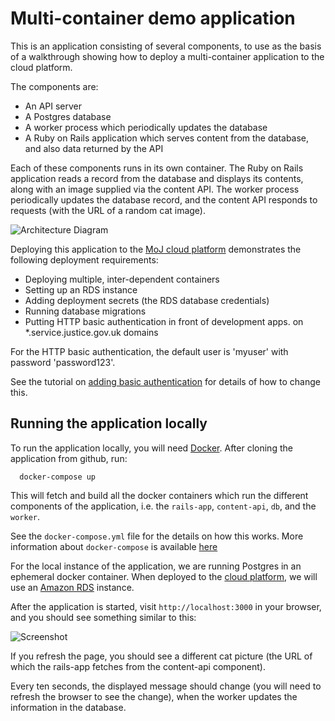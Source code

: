 # Multi-container demo application

This is an application consisting of several components, to use as the basis of a walkthrough showing how to deploy a multi-container application to the cloud platform.

The components are:

* An API server
* A Postgres database
* A worker process which periodically updates the database
* A Ruby on Rails application which serves content from the database, and also data returned by the API

Each of these components runs in its own container. The Ruby on Rails application reads a record from the database and displays its contents, along with an image supplied via the content API. The worker process periodically updates the database record, and the content API responds to requests (with the URL of a random cat image).

![Architecture Diagram](https://raw.githubusercontent.com/ministryofjustice/cloud-platform-multi-container-demo-app/master/docs/architecture-diagram.png)

Deploying this application to the [MoJ cloud platform][cloudplatform] demonstrates the following deployment requirements:

* Deploying multiple, inter-dependent containers
* Setting up an RDS instance
* Adding deployment secrets (the RDS database credentials)
* Running database migrations
* Putting HTTP basic authentication in front of development apps. on *.service.justice.gov.uk domains

For the HTTP basic authentication, the default user is 'myuser' with password 'password123'.

See the tutorial on [adding basic authentication] for details of how to change this.

## Running the application locally

To run the application locally, you will need [Docker][docker]. After cloning the application from github, run:

      docker-compose up

This will fetch and build all the docker containers which run the different components of the application, i.e. the `rails-app`, `content-api`, `db`, and the `worker`.

See the `docker-compose.yml` file for the details on how this works. More information about `docker-compose` is available [here][docker-compose]

For the local instance of the application, we are running Postgres in an ephemeral docker container. When deployed to the [cloud platform][cloudplatform], we will use an [Amazon RDS][rds] instance.

After the application is started, visit `http://localhost:3000` in your browser, and you should see something similar to this:

![Screenshot](https://raw.githubusercontent.com/ministryofjustice/cloud-platform-multi-container-demo-app/master/docs/screenshot.png)

If you refresh the page, you should see a different cat picture (the URL of which the rails-app fetches from the content-api component).

Every ten seconds, the displayed message should change (you will need to refresh the browser to see the change), when the worker updates the information in the database.

[cloudplatform]: https://github.com/ministryofjustice/cloud-platform
[docker]: https://docker.io
[docker-compose]: https://docs.docker.com/compose/
[rds]: https://aws.amazon.com/rds/
[adding basic authentication]: https://user-guide.cloud-platform.service.justice.gov.uk/tasks.html#add-http-basic-authentication
